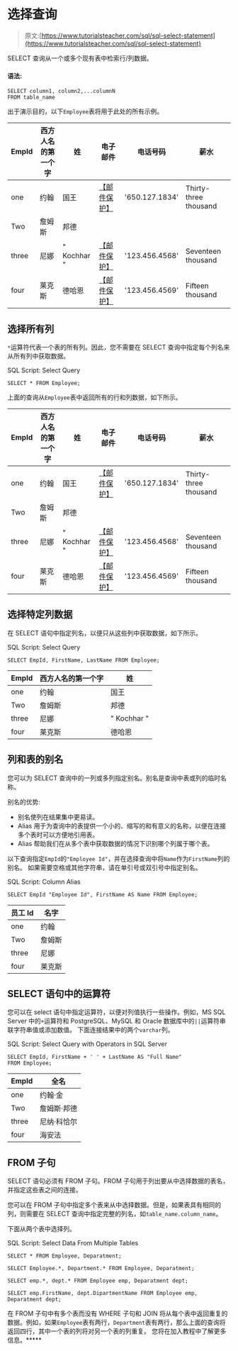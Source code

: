 # 选择查询

> 原文:[https://www.tutorialsteacher.com/sql/sql-select-statement](https://www.tutorialsteacher.com/sql/sql-select-statement)

SELECT 查询从一个或多个现有表中检索行/列数据。

#### 语法:

```
SELECT column1, column2,...columnN 
FROM table_name 
```

出于演示目的，以下`Employee`表将用于此处的所有示例。

| EmpId | 西方人名的第一个字 | 姓 | 电子邮件 | 电话号码 | 薪水 |
| --- | --- | --- | --- | --- | --- |
| one | 约翰 | 国王 | [【邮件保护】](/cdn-cgi/l/email-protection) | '650.127.1834' | Thirty-three thousand |
| Two | 詹姆斯 | 邦德 |  |  |  |
| three | 尼娜 | " Kochhar " | [【邮件保护】](/cdn-cgi/l/email-protection) | '123.456.4568' | Seventeen thousand |
| four | 莱克斯 | 德哈恩 | [【邮件保护】](/cdn-cgi/l/email-protection) | '123.456.4569' | Fifteen thousand |

## 选择所有列

`*`运算符代表一个表的所有列。因此，您不需要在 SELECT 查询中指定每个列名来从所有列中获取数据。

SQL Script: Select Query 

```
SELECT * FROM Employee; 
```

上面的查询从`Employee`表中返回所有的行和列数据，如下所示。

| EmpId | 西方人名的第一个字 | 姓 | 电子邮件 | 电话号码 | 薪水 |
| --- | --- | --- | --- | --- | --- |
| one | 约翰 | 国王 | [【邮件保护】](/cdn-cgi/l/email-protection) | '650.127.1834' | Thirty-three thousand |
| Two | 詹姆斯 | 邦德 |  |  |  |
| three | 尼娜 | " Kochhar " | [【邮件保护】](/cdn-cgi/l/email-protection) | '123.456.4568' | Seventeen thousand |
| four | 莱克斯 | 德哈恩 | [【邮件保护】](/cdn-cgi/l/email-protection) | '123.456.4569' | Fifteen thousand |

## 选择特定列数据

在 SELECT 语句中指定列名，以便只从这些列中获取数据，如下所示。

SQL Script: Select Query 

```
SELECT EmpId, FirstName, LastName FROM Employee; 
```

| EmpId | 西方人名的第一个字 | 姓 |
| --- | --- | --- |
| one | 约翰 | 国王 |
| Two | 詹姆斯 | 邦德 |
| three | 尼娜 | " Kochhar " |
| four | 莱克斯 | 德哈恩 |

## 列和表的别名

您可以为 SELECT 查询中的一列或多列指定别名。别名是查询中表或列的临时名称。

别名的优势:

*   别名使列在结果集中更易读。
*   Alias 用于为查询中的表提供一个小的、缩写的和有意义的名称，以便在连接多个表时可以方便地引用表。
*   Alias 帮助我们在从多个表中获取数据的情况下识别哪个列属于哪个表。

以下查询指定`EmpId`的`"Employee Id"`，并在选择查询中将`Name`作为`FirstName`列的别名。 如果需要空格或其他字符串，请在单引号或双引号中指定别名。

SQL Script: Column Alias 

```
SELECT EmpId "Employee Id", FirstName AS Name FROM Employee; 
```

| 员工 Id | 名字 |
| --- | --- |
| one | 约翰 |
| Two | 詹姆斯 |
| three | 尼娜 |
| four | 莱克斯 |

## SELECT 语句中的运算符

您可以在 select 语句中指定运算符，以便对列值执行一些操作。例如，MS SQL Server 中的`+`运算符和 PostgreSQL、MySQL 和 Oracle 数据库中的`||`运算符串联字符串值或添加数值。 下面连接结果中的两个`varchar`列。

SQL Script: Select Query with Operators in SQL Server 

```
SELECT EmpId, FirstName + ' ' + LastName AS "Full Name" 
FROM Employee; 
```

| EmpId | 全名 |
| --- | --- |
| one | 约翰·金 |
| Two | 詹姆斯·邦德 |
| three | 尼纳·科恰尔 |
| four | 海安法 |

## FROM 子句

SELECT 语句必须有 FROM 子句。FROM 子句用于列出要从中选择数据的表名，并指定这些表之间的连接。

您可以在 FROM 子句中指定多个表来从中选择数据。但是，如果表具有相同的列，则需要在 SELECT 查询中指定完整的列名，如`table_name.column_name`。

下面从两个表中选择列。

SQL Script: Select Data From Multiple Tables 

```
SELECT * FROM Employee, Deparatment;

SELECT Employee.*, Department.* FROM Employee, Deparatment;

SELECT emp.*, dept.* FROM Employee emp, Deparatment dept; 

SELECT emp.FirstName, dept.DipartmentName FROM Employee emp, Deparatment dept; 
```

在 FROM 子句中有多个表而没有 WHERE 子句和 JOIN 将从每个表中返回重复的数据。例如，如果`Employee`表有两行，`Department`表有两行，那么上面的查询将返回四行，其中一个表的列将对另一个表的列重复。 您将在加入教程中了解更多信息。*****